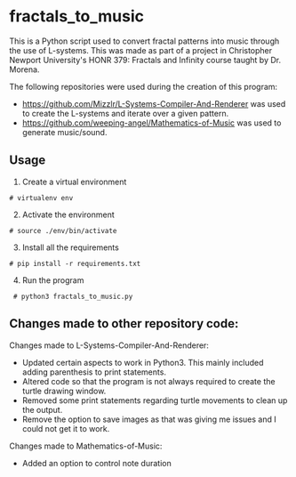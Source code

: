 # fractals_to_music

This is a Python script used to convert fractal patterns into music through the use of L-systems. This was made as part of a project in Christopher Newport University's HONR 379: Fractals and Infinity course taught by Dr. Morena.

The following repositories were used during the creation of this program:
- https://github.com/Mizzlr/L-Systems-Compiler-And-Renderer was used to create the L-systems and iterate over a given pattern.
- https://github.com/weeping-angel/Mathematics-of-Music was used to generate music/sound.

## Usage
1. Create a virtual environment

`# virtualenv env`

2. Activate the environment

`# source ./env/bin/activate`

3. Install all the requirements

`# pip install -r requirements.txt`

4. Run the program 

` # python3 fractals_to_music.py`

## Changes made to other repository code:
Changes made to L-Systems-Compiler-And-Renderer:
- Updated certain aspects to work in Python3. This mainly included adding parenthesis to print statements.
- Altered code so that the program is not always required to create the turtle drawing window.
- Removed some print statements regarding turtle movements to clean up the output.
- Remove the option to save images as that was giving me issues and I could not get it to work.

Changes made to Mathematics-of-Music:
- Added an option to control note duration

